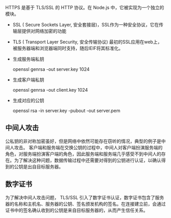 HTTPS 是基于 TLS/SSL 的 HTTP 协议。在 Node.js 中，它被实现为一个独立的模块。

* SSL ( Secure Sockets Layer, 安全套接层)，SSL作为一种安全协议，它在传输层提供对网络加密的功能
* TLS ( Transport Layer Security, 安全传输协议) 最初的SSL应用在web上，被服务器端和浏览器端同时支持，随后IEIF将其标准化。

* 生成服务端私钥
    
    openssl genrsa -out server.key 1024

* 生成客户端私钥

    openssl genrsa -out client.key 1024

* 生成对应的公钥

    openssl rsa -in server.key -pubout -out server.pem

## 中间人攻击
公私钥的非对称加密虽好，但是网络中依然可能存在窃听的情况，典型的例子是中间人攻击。
客户端和服务端在交换公钥的过程中，中间人对客户端扮演服务端的角色，对服务端扮演客户端的角色，因此服务端和服务端几乎感受不到中间人的存在。为了解决这种问题，数据传输过程中还需要对得到的公钥进行认证，以确认得到的公钥是出自目标服务器。

## 数字证书

为了解决中间人攻击问题， TLS/SSL 引入了数字证书认证，数字证书包含了服务器的名称和主机名、服务器的公钥、签名颁发机构的签名。在连接建立前，会通过证书中的签名确认收到的公钥是来自目标服务器的，从而产生信任关系。

